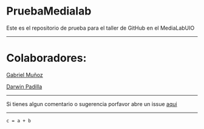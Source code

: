 # PruebaMedialab

Este es el repositorio de prueba para el taller de GitHub en el MediaLabUIO

-----

# Colaboradores:

[Gabriel Muñoz](https://github.com/fgabriel1891)

[Darwin Padilla](https://github.com/darwinpadilla84/)

-----

Si tienes algun comentario o sugerencia porfavor abre un issue [aqui](https://github.com/NASUA/PruebaMedialab/issues/new)

------

```
c = a + b

```
